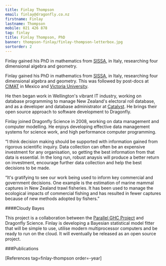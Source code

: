 ```yaml
---
title: Finlay Thompson
email: finlay@dragonfly.co.nz
firstname: Finlay
lastname: Thompson
mobile: 021 426 878
tag: finlay
title: Finlay Thompson, PhD
banner: thompson-finlay/finlay-thompson-letterbox.jpg
sortorder: 2
---
```


Finlay gained his PhD in mathematics from [SISSA](http://sissa.it), in
Italy, researching four dimensional algebra and geometry.

<!--more-->

Finlay gained his PhD in mathematics from [SISSA](http://sissa.it), in Italy,
researching four dimensional algebra and geometry. This was followed by
post-docs at [CIMAT](http://www.cimat.mx/) in Mexico and [Victoria
University](http://www.victoria.ac.nz/smsor/default.aspx). 

He then began work in Wellington's vibrant IT industry, working on database
programming to manage New Zealand's electoral roll database, and as a developer
and database administrator at [Catalyst](http://catalyst.net.nz/). He brings
their open source approach to software development to Dragonfly.

Finlay joined Dragonfly Science in 2008, working on data management and
computer modelling. He enjoys developing effective data management systems for
science work, and high performance computer programming. 

“I think decision making should be supported with information gained from
rigorous scientific inquiry. Data collection can often be an expensive
investment for any organisation, so getting the best information from that data
is essential. In the long run, robust anaysis will produce a better return on
investment, encourage further data collection and help the best decisions to be
made.

“It's gratifying to see our work being used to inform key commercial and
government decisions. One example is the estimation of marine mammal captures
in New Zealand trawl fisheries. It has been used to manage the ecological
impacts of commercial fishing and has resulted in fewer captures because of new
methods adopted by fishers.”

####Cloudy Bayes

This project is a collaboration between the [Parallel GHC
Project](http://www.haskell.org/haskellwiki/Parallel_GHC_Project) and Dragonfly
Science. Finlay is developing a Bayesian statistical model fitter that will be
simple to use, utilise modern multiprocessor computers and be ready to run on
the cloud. It will eventually be released as an open source project. 

###Publications

[References tag=finlay-thompson order=-year]
